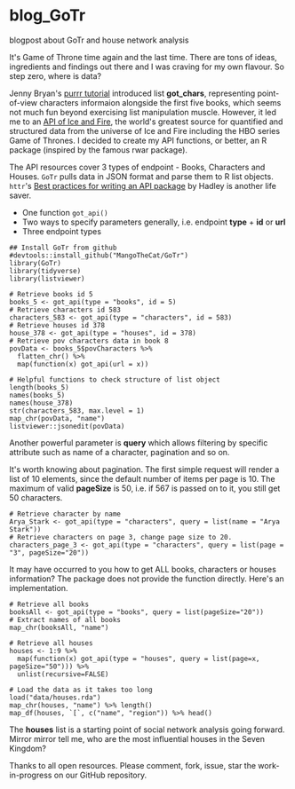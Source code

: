 # blog_GoTr
blogpost about GoTr and house network analysis

It's Game of Throne time again and the last time. There are tons of ideas, ingredients and findings out there and I was craving for my own flavour. So step zero, where is data? 

Jenny Bryan's [purrr tutorial](https://jennybc.github.io/purrr-tutorial/ls00_inspect-explore.html) introduced list **got_chars**, representing point-of-view characters informaion alongside the first five books, which seems not much fun beyond exercising list manipulation muscle. However, it led me to an [API of Ice and Fire](https://anapioficeandfire.com/), the world's greatest source for quantified and structured data from the universe of Ice and Fire including the HBO series Game of Thrones. I decided to create my API functions, or better, an R package (inspired by the famous rwar package). 

The API resources cover 3 types of endpoint - Books, Characters and Houses. `GoTr` pulls data in JSON format and parse them to R list objects. `httr`'s [Best practices for writing an API package](https://cran.r-project.org/web/packages/httr/vignettes/api-packages.html) by Hadley is another life saver. 

- One function `got_api()`
- Two ways to specify parameters generally, i.e. endpoint **type** + **id** or **url**
- Three endpoint types

```{r basics, message=FALSE, warning=FALSE}
## Install GoTr from github
#devtools::install_github("MangoTheCat/GoTr")
library(GoTr)
library(tidyverse)
library(listviewer)

# Retrieve books id 5
books_5 <- got_api(type = "books", id = 5)
# Retrieve characters id 583
characters_583 <- got_api(type = "characters", id = 583)
# Retrieve houses id 378
house_378 <- got_api(type = "houses", id = 378)
# Retrieve pov characters data in book 8
povData <- books_5$povCharacters %>% 
  flatten_chr() %>%
  map(function(x) got_api(url = x))
```

```{r view, eval=FALSE}
# Helpful functions to check structure of list object
length(books_5)
names(books_5)
names(house_378)
str(characters_583, max.level = 1)
map_chr(povData, "name")
listviewer::jsonedit(povData)
```


Another powerful parameter is **query** which allows filtering by specific attribute such as name of a character, pagination and so on.

It's worth knowing about pagination. The first simple request will render a list of 10 elements, since the default number of items per page is 10. The maximum of valid **pageSize** is 50, i.e. if 567 is passed on to it, you still get 50 characters. 


```{r pagination, eval=FALSE}
# Retrieve character by name
Arya_Stark <- got_api(type = "characters", query = list(name = "Arya Stark"))
# Retrieve characters on page 3, change page size to 20. 
characters_page_3 <- got_api(type = "characters", query = list(page = "3", pageSize="20"))
```


It may have occurred to you how to get ALL books, characters or houses information? The package does not provide the function directly. Here's an implementation. 
```{r booksAll, eval=TRUE}
# Retrieve all books
booksAll <- got_api(type = "books", query = list(pageSize="20"))
# Extract names of all books
map_chr(booksAll, "name")
```

```{r houses, eval=FALSE}
# Retrieve all houses
houses <- 1:9 %>% 
  map(function(x) got_api(type = "houses", query = list(page=x, pageSize="50"))) %>%
  unlist(recursive=FALSE)
```

```{r housesView}
# Load the data as it takes too long
load("data/houses.rda")
map_chr(houses, "name") %>% length()
map_df(houses, `[`, c("name", "region")) %>% head()
```

The **houses** list is a starting point of social network analysis going forward. Mirror mirror tell me, who are the most influential houses in the Seven Kingdom?

Thanks to all open resources. Please comment, fork, issue, star the work-in-progress on our GitHub repository.

